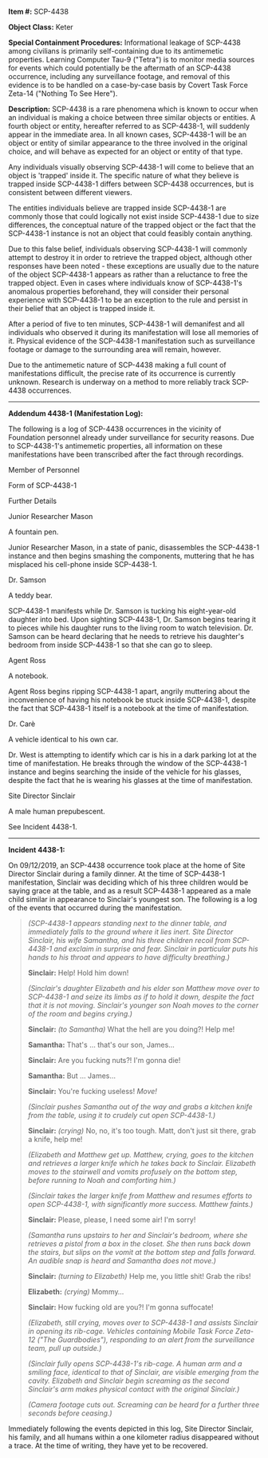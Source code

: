 **Item #:** SCP-4438

**Object Class:** Keter

**Special Containment Procedures:** Informational leakage of SCP-4438 among civilians is primarily self-containing due to its antimemetic properties. Learning Computer Tau-9 ("Tetra") is to monitor media sources for events which could potentially be the aftermath of an SCP-4438 occurrence, including any surveillance footage, and removal of this evidence is to be handled on a case-by-case basis by Covert Task Force Zeta-14 ("Nothing To See Here").

**Description:** SCP-4438 is a rare phenomena which is known to occur when an individual is making a choice between three similar objects or entities. A fourth object or entity, hereafter referred to as SCP-4438-1, will suddenly appear in the immediate area. In all known cases, SCP-4438-1 will be an object or entity of similar appearance to the three involved in the original choice, and will behave as expected for an object or entity of that type.

Any individuals visually observing SCP-4438-1 will come to believe that an object is 'trapped' inside it. The specific nature of what they believe is trapped inside SCP-4438-1 differs between SCP-4438 occurrences, but is consistent between different viewers.

The entities individuals believe are trapped inside SCP-4438-1 are commonly those that could logically not exist inside SCP-4438-1 due to size differences, the conceptual nature of the trapped object or the fact that the SCP-4438-1 instance is not an object that could feasibly contain anything.

Due to this false belief, individuals observing SCP-4438-1 will commonly attempt to destroy it in order to retrieve the trapped object, although other responses have been noted - these exceptions are usually due to the nature of the object SCP-4438-1 appears as rather than a reluctance to free the trapped object. Even in cases where individuals know of SCP-4438-1's anomalous properties beforehand, they will consider their personal experience with SCP-4438-1 to be an exception to the rule and persist in their belief that an object is trapped inside it.

After a period of five to ten minutes, SCP-4438-1 will demanifest and all individuals who observed it during its manifestation will lose all memories of it. Physical evidence of the SCP-4438-1 manifestation such as surveillance footage or damage to the surrounding area will remain, however.

Due to the antimemetic nature of SCP-4438 making a full count of manifestations difficult, the precise rate of its occurrence is currently unknown. Research is underway on a method to more reliably track SCP-4438 occurrences.

* * *

**Addendum 4438-1 (Manifestation Log):**

The following is a log of SCP-4438 occurrences in the vicinity of Foundation personnel already under surveillance for security reasons. Due to SCP-4438-1's antimemetic properties, all information on these manifestations have been transcribed after the fact through recordings.

Member of Personnel

Form of SCP-4438-1

Further Details

Junior Researcher Mason

A fountain pen.

Junior Researcher Mason, in a state of panic, disassembles the SCP-4438-1 instance and then begins smashing the components, muttering that he has misplaced his cell-phone inside SCP-4438-1.

Dr. Samson

A teddy bear.

SCP-4438-1 manifests while Dr. Samson is tucking his eight-year-old daughter into bed. Upon sighting SCP-4438-1, Dr. Samson begins tearing it to pieces while his daughter runs to the living room to watch television. Dr. Samson can be heard declaring that he needs to retrieve his daughter's bedroom from inside SCP-4438-1 so that she can go to sleep.

Agent Ross

A notebook.

Agent Ross begins ripping SCP-4438-1 apart, angrily muttering about the inconvenience of having his notebook be stuck inside SCP-4438-1, despite the fact that SCP-4438-1 itself is a notebook at the time of manifestation.

Dr. Carè

A vehicle identical to his own car.

Dr. West is attempting to identify which car is his in a dark parking lot at the time of manifestation. He breaks through the window of the SCP-4438-1 instance and begins searching the inside of the vehicle for his glasses, despite the fact that he is wearing his glasses at the time of manifestation.

Site Director Sinclair

A male human prepubescent.

See Incident 4438-1.

* * *

**Incident 4438-1:**

On 09/12/2019, an SCP-4438 occurrence took place at the home of Site Director Sinclair during a family dinner. At the time of SCP-4438-1 manifestation, Sinclair was deciding which of his three children would be saying grace at the table, and as a result SCP-4438-1 appeared as a male child similar in appearance to Sinclair's youngest son. The following is a log of the events that occurred during the manifestation.

> **<Begin Log>**
> 
> _(SCP-4438-1 appears standing next to the dinner table, and immediately falls to the ground where it lies inert. Site Director Sinclair, his wife Samantha, and his three children recoil from SCP-4438-1 and exclaim in surprise and fear. Sinclair in particular puts his hands to his throat and appears to have difficulty breathing.)_
> 
> **Sinclair:** Help! Hold him down!
> 
> _(Sinclair's daughter Elizabeth and his elder son Matthew move over to SCP-4438-1 and seize its limbs as if to hold it down, despite the fact that it is not moving. Sinclair's younger son Noah moves to the corner of the room and begins crying.)_
> 
> **Sinclair:** _(to Samantha)_ What the hell are you doing?! Help me!
> 
> **Samantha:** That's … that's our son, James…
> 
> **Sinclair:** Are you fucking nuts?! I'm gonna die!
> 
> **Samantha:** But … James…
> 
> **Sinclair:** You're fucking useless! _Move!_
> 
> _(Sinclair pushes Samantha out of the way and grabs a kitchen knife from the table, using it to crudely cut open SCP-4438-1.)_
> 
> **Sinclair:** _(crying)_ No, no, it's too tough. Matt, don't just sit there, grab a knife, help me!
> 
> _(Elizabeth and Matthew get up. Matthew, crying, goes to the kitchen and retrieves a larger knife which he takes back to Sinclair. Elizabeth moves to the stairwell and vomits profusely on the bottom step, before running to Noah and comforting him.)_
> 
> _(Sinclair takes the larger knife from Matthew and resumes efforts to open SCP-4438-1, with significantly more success. Matthew faints.)_
> 
> **Sinclair:** Please, please, I need some air! I'm sorry!
> 
> _(Samantha runs upstairs to her and Sinclair's bedroom, where she retrieves a pistol from a box in the closet. She then runs back down the stairs, but slips on the vomit at the bottom step and falls forward. An audible snap is heard and Samantha does not move.)_
> 
> **Sinclair:** _(turning to Elizabeth)_ Help me, you little shit! Grab the ribs!
> 
> **Elizabeth:** _(crying)_ Mommy…
> 
> **Sinclair:** How fucking old are you?! I'm gonna suffocate!
> 
> _(Elizabeth, still crying, moves over to SCP-4438-1 and assists Sinclair in opening its rib-cage. Vehicles containing Mobile Task Force Zeta-12 ("The Guardbodies"), responding to an alert from the surveillance team, pull up outside.)_
> 
> _(Sinclair fully opens SCP-4438-1's rib-cage. A human arm and a smiling face, identical to that of Sinclair, are visible emerging from the cavity. Elizabeth and Sinclair begin screaming as the second Sinclair's arm makes physical contact with the original Sinclair.)_
> 
> _(Camera footage cuts out. Screaming can be heard for a further three seconds before ceasing.)_
> 
> **<End Log>**

Immediately following the events depicted in this log, Site Director Sinclair, his family, and all humans within a one kilometer radius disappeared without a trace. At the time of writing, they have yet to be recovered.